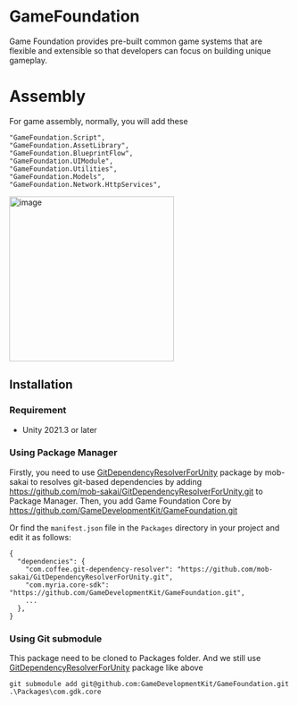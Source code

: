 # GameFoundation
Game Foundation provides pre-built common game systems that are flexible and extensible so that developers can focus on building unique gameplay.

# Assembly
For game assembly, normally, you will add these

```
"GameFoundation.Script",
"GameFoundation.AssetLibrary",
"GameFoundation.BlueprintFlow",
"GameFoundation.UIModule",
"GameFoundation.Utilities",
"GameFoundation.Models",
"GameFoundation.Network.HttpServices",
```

<img width="295" alt="image" src="https://user-images.githubusercontent.com/9598614/193384245-9ba3a98e-fe63-4921-b05a-8e37967c2413.png">


## Installation

### Requirement

* Unity 2021.3 or later

### Using Package Manager
Firstly, you need to use [GitDependencyResolverForUnity](https://github.com/mob-sakai/GitDependencyResolverForUnity) package by mob-sakai to resolves git-based dependencies by adding https://github.com/mob-sakai/GitDependencyResolverForUnity.git to Package Manager.
Then, you add Game Foundation Core by https://github.com/GameDevelopmentKit/GameFoundation.git

Or find the `manifest.json` file in the `Packages` directory in your project and edit it as follows:
```
{
  "dependencies": {
    "com.coffee.git-dependency-resolver": "https://github.com/mob-sakai/GitDependencyResolverForUnity.git",
    "com.myria.core-sdk": "https://github.com/GameDevelopmentKit/GameFoundation.git",
    ...
  },
}
```

### Using Git submodule
This package need to be cloned to Packages folder. And we still use [GitDependencyResolverForUnity](https://github.com/mob-sakai/GitDependencyResolverForUnity) package like above
```
git submodule add git@github.com:GameDevelopmentKit/GameFoundation.git .\Packages\com.gdk.core
```

<br>
